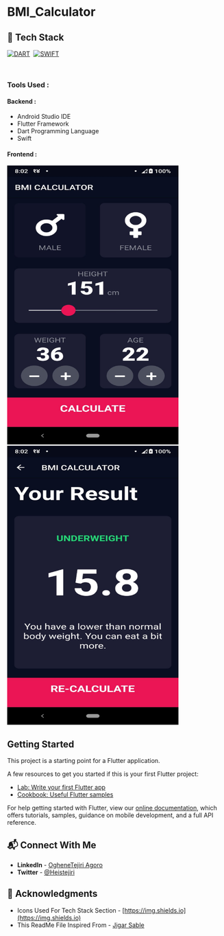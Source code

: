 # BMI_Calculator

## 📌 Tech Stack

[![DART](https://img.shields.io/badge/dart%20-%23E34F26.svg?&style=for-the-badge&logo=dart&logoColor=white)](https://github.com/prakash-naikwadi)&nbsp;
[![SWIFT](https://img.shields.io/badge/swift%20-%231572B6.svg?&style=for-the-badge&logo=swift&logoColor=white)](https://github.com/prakash-naikwadi)&nbsp;

<br>


### Tools Used :
#### Backend :
  * Android Studio IDE
  * Flutter Framework
  * Dart Programming Language
  * Swift
#### Frontend :
 
 <img src="/screenshots/screenshot1.jpg"  height ="650" width="400"/>
 <img src="/screenshots/screenshot2.jpg" height ="650" width="400" >
  

## Getting Started

This project is a starting point for a Flutter application.

A few resources to get you started if this is your first Flutter project:

- [Lab: Write your first Flutter app](https://flutter.dev/docs/get-started/codelab)
- [Cookbook: Useful Flutter samples](https://flutter.dev/docs/cookbook)

For help getting started with Flutter, view our
[online documentation](https://flutter.dev/docs), which offers tutorials,
samples, guidance on mobile development, and a full API reference.  

## 📬 Connect With Me

- **LinkedIn** - [OgheneTejiri Agoro](https://www.linkedin.com/in/heistejiri/)
- **Twitter** - [@Heistejiri](https://www.twitter.com/heistejiri)

## 📌 Acknowledgments

- Icons Used For Tech Stack Section - [https://img.shields.io](https://img.shields.io)
- This ReadMe File Inspired From - [Jigar Sable](https://github.com/jigar-sable)
